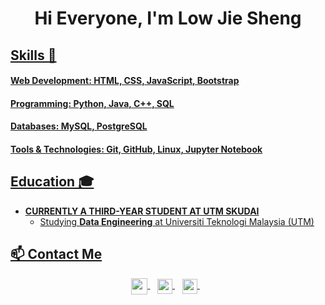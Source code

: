<!DOCTYPE html>
<html lang="en">
<head>
  <meta charset="UTF-8">
  <meta http-equiv="X-UA-Compatible" content="IE=edge">
  <meta name="viewport" content="width=device-width, initial-scale=1.0">
</head>
<body>
  
  <h1 align="center"><b>Hi Everyone, I'm Low Jie Sheng </b></h1>

  <p align="center">
    <a href="https://github.com/DenverCoder1/readme-typing-svg">
  </p>

## Skills 💼
#### Web Development: HTML, CSS, JavaScript, Bootstrap

#### Programming: Python, Java, C++, SQL

#### Databases: MySQL, PostgreSQL

#### Tools & Technologies: Git, GitHub, Linux, Jupyter Notebook

## Education 🎓 

- **CURRENTLY A THIRD-YEAR STUDENT AT UTM SKUDAI**
  - Studying **Data Engineering** at Universiti Teknologi Malaysia (UTM)

## 📫 Contact Me
<p align="center">
  <a href="mailto:jiesheng.low@graduate.utm.my?subject=Hello%20Jie%20Sheng&body=Hi%20there,">
    <img align="center" width="26px" src="https://upload.wikimedia.org/wikipedia/commons/8/8c/Gmail_Icon.svg" />
  </a> &nbsp;&nbsp;

  <a href="https://www.linkedin.com/in/low-jie-sheng-97755825b/" target="_blank">
    <img align="center" width="24px" src="https://upload.wikimedia.org/wikipedia/commons/8/81/LinkedIn_icon.svg" />
  </a> &nbsp;&nbsp;

  <a href="https://github.com/jiesheng4616" target="_blank">
    <img align="center" width="24px" src="https://github.githubassets.com/images/modules/logos_page/GitHub-Mark.png" />
  </a> &nbsp;&nbsp;
</p>



</body>
</html>
